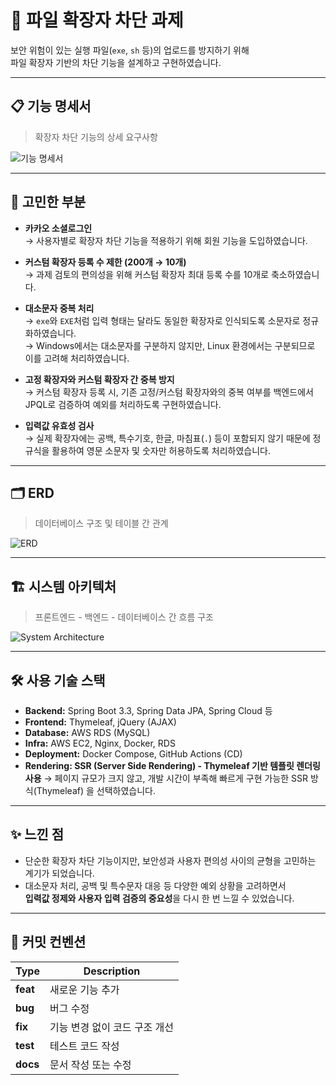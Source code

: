 # 📁 파일 확장자 차단 과제

보안 위험이 있는 실행 파일(`exe`, `sh` 등)의 업로드를 방지하기 위해  
파일 확장자 기반의 차단 기능을 설계하고 구현하였습니다.


---

## 📋 기능 명세서

> 확장자 차단 기능의 상세 요구사항

![기능 명세서](https://github.com/user-attachments/assets/f77bb4ec-18a7-4270-9a29-39caaeee5b00)

---

## 💭 고민한 부분

- **카카오 소셜로그인**  
  → 사용자별로 확장자 차단 기능을 적용하기 위해 회원 기능을 도입하였습니다.

- **커스텀 확장자 등록 수 제한 (200개 → 10개)**  
  → 과제 검토의 편의성을 위해 커스텀 확장자 최대 등록 수를 10개로 축소하였습니다.

- **대소문자 중복 처리**  
  → `exe`와 `EXE`처럼 입력 형태는 달라도 동일한 확장자로 인식되도록 소문자로 정규화하였습니다.  
  → Windows에서는 대소문자를 구분하지 않지만, Linux 환경에서는 구분되므로 이를 고려해 처리하였습니다.

- **고정 확장자와 커스텀 확장자 간 중복 방지**  
  → 커스텀 확장자 등록 시, 기존 고정/커스텀 확장자와의 중복 여부를 백엔드에서 JPQL로 검증하여 예외를 처리하도록 구현하였습니다.

- **입력값 유효성 검사**  
  → 실제 확장자에는 공백, 특수기호, 한글, 마침표(`.`) 등이 포함되지 않기 때문에 정규식을 활용하여 영문 소문자 및 숫자만 허용하도록 처리하였습니다.

---

## 🗂 ERD

> 데이터베이스 구조 및 테이블 간 관계

![ERD](https://github.com/user-attachments/assets/7713cac1-ffb1-4566-92c9-b2623dfe2aa3)

---

## 🏗 시스템 아키텍처

> 프론트엔드 - 백엔드 - 데이터베이스 간 흐름 구조

![System Architecture](https://github.com/user-attachments/assets/91aff82a-c42a-4f74-a11b-c17893862309)

---

## 🛠 사용 기술 스택

- **Backend:** Spring Boot 3.3, Spring Data JPA, Spring Cloud 등
- **Frontend:** Thymeleaf, jQuery (AJAX)
- **Database:** AWS RDS (MySQL)
- **Infra:** AWS EC2, Nginx, Docker, RDS
- **Deployment:** Docker Compose, GitHub Actions (CD)
- **Rendering: SSR (Server Side Rendering) - Thymeleaf 기반 템플릿 렌더링 사용**
  → 페이지 규모가 크지 않고, 개발 시간이 부족해 빠르게 구현 가능한 SSR 방식(Thymeleaf) 을 선택하였습니다.

---

## ✨ 느낀 점

- 단순한 확장자 차단 기능이지만, 보안성과 사용자 편의성 사이의 균형을 고민하는 계기가 되었습니다.
- 대소문자 처리, 공백 및 특수문자 대응 등 다양한 예외 상황을 고려하면서  
  **입력값 정제와 사용자 입력 검증의 중요성**을 다시 한 번 느낄 수 있었습니다.

---

## 🔖 커밋 컨벤션

| Type       | Description                                     |
|------------|-------------------------------------------------|
| **feat**   | 새로운 기능 추가                                |
| **bug**    | 버그 수정                                       |
| **fix**    | 기능 변경 없이 코드 구조 개선                   |
| **test**   | 테스트 코드 작성                                |
| **docs**   | 문서 작성 또는 수정                             |

